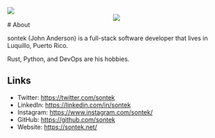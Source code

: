 <img src = "https://pbs.twimg.com/profile_banners/6166742/1603740461/1500x500" >

<div style="text-align:center">
  <img src="https://pbs.twimg.com/profile_images/1320809927011610631/TJt5Rw_k_400x400.jpg" />
</div>
# About

sontek (John Anderson) is a full-stack software developer that lives in Luquillo, Puerto Rico. 

Rust, Python, and DevOps are his hobbies.

## Links
- Twitter: https://twitter.com/sontek
- LinkedIn: https://linkedin.com/in/sontek
- Instagram: https://www.instagram.com/sontek/
- GitHub: https://github.com/sontek
- Website: https://sontek.net/ 
